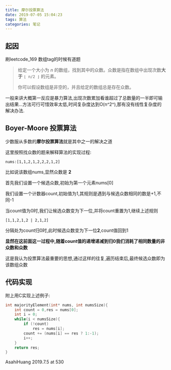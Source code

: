```yaml
---
title: 摩尔投票算法
date: 2019-07-05 15:04:23
tags: 算法
categories: 笔记
---
```




## 起因

刷leetcode_169 数组tag的时候有道题

> 给定一个大小为 *n* 的数组，找到其中的众数。众数是指在数组中出现次数**大于** `⌊ n/2 ⌋` 的元素。
>
> 你可以假设数组是非空的，并且给定的数组总是存在众数。

一般来讲大概第一反应是暴力算法,出现次数累加看谁超过了总数量的一半即可输出结果...方法可行可惜效率太低,时间复杂度达到O(n^2^),那有没有线性复杂度的解决办法.

<!--more-->

## Boyer-Moore 投票算法

少数服从多数的**摩尔投票算法**就是其中之一的解决之道

这里按照找众数的题来解释算法的实现过程:

```
nums:[1,1,2,1,2,2,2,1,2]
```

比如说该数组nums,显然众数是 **2**

首先我们设置一个候选众数,初始为第一个元素nums[0]

我们设置一个计数器count,初始值为1,其规则是遇到与候选众数相同的数是+1,不同-1

当count值为0时,我们让候选众数变为下一位,并将count重置为1,继续上述规则

```
[1,1,2,1,2 | 2,1,2]
```

分隔处为count归0时,此时候选众数变为下一位**2**,count值回到1

**显然在这前面这一过程中,随着count值的递增递减到归0我们消耗了相同数量的非众数和众数**

这是我认为投票算法最重要的思想,通过这样的往复,遍历结束后,最终候选众数即为该数组众数

## 代码实现

附上用C实现上述例子:

```c
int majorityElement(int* nums, int numsSize){
    int count = 0,res = nums[0];
    int i = 0;
    while(i < numsSize){
        if (!count)
            res = nums[i];
        count += (nums[i] == res ? 1:-1);
        i++;
    }
    return res;
}
```



AsahiHuang
2019.7.5 at 530







